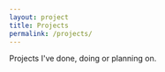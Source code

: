 ```yaml
---
layout: project
title: Projects
permalink: /projects/
---
```


Projects I've done, doing or planning on.
